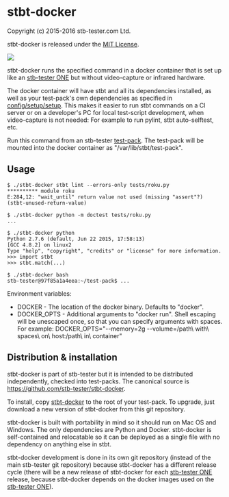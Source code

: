 stbt-docker
===========

Copyright (c) 2015-2016 stb-tester.com Ltd.

stbt-docker is released under the [MIT License].

<a href="https://travis-ci.org/stb-tester/stbt-docker">
  <img src="https://travis-ci.org/stb-tester/stbt-docker.svg?branch=master">
</a>

stbt-docker runs the specified command in a docker container that is set up
like an [stb-tester ONE] but without video-capture or infrared hardware.

The docker container will have stbt and all its dependencies installed,
as well as your test-pack's own dependencies as specified in
[config/setup/setup]. This makes it easier to run stbt commands on a CI server
or on a developer's PC for local test-script development, when video-capture
is not needed: For example to run pylint, stbt auto-selftest, etc.

Run this command from an stb-tester [test-pack]. The test-pack will be mounted
into the docker container as "/var/lib/stbt/test-pack".

Usage
-----

    $ ./stbt-docker stbt lint --errors-only tests/roku.py
    ********** module roku
    E:284,12: "wait_until" return value not used (missing "assert"?) (stbt-unused-return-value)

    $ ./stbt-docker python -m doctest tests/roku.py
    ...

    $ ./stbt-docker python
    Python 2.7.6 (default, Jun 22 2015, 17:58:13)
    [GCC 4.8.2] on linux2
    Type "help", "copyright", "credits" or "license" for more information.
    >>> import stbt
    >>> stbt.match(...)

    $ ./stbt-docker bash
    stb-tester@97f85a1a4eea:~/test-pack$ ...

Environment variables:

* DOCKER - The location of the docker binary. Defaults to "docker".
* DOCKER_OPTS - Additional arguments to "docker run". Shell escaping will be
  unescaped once, so that you can specify arguments with spaces. For example:
  DOCKER_OPTS="--memory=2g --volume=/path\ with\ spaces\ on\ host:/path\ in\ container"

Distribution & installation
---------------------------

stbt-docker is part of stb-tester but it is intended to be distributed
independently, checked into test-packs. The canonical source is
<https://github.com/stb-tester/stbt-docker>.

To install, copy
[stbt-docker](https://github.com/stb-tester/stbt-docker/raw/master/stbt-docker)
to the root of your test-pack. To upgrade, just download a new version of
stbt-docker from this git repository.

stbt-docker is built with portability in mind so it should run on Mac OS and
Windows. The only dependencies are Python and Docker. stbt-docker is
self-contained and relocatable so it can be deployed as a single file with no
dependency on anything else in stbt.

stbt-docker development is done in its own git repository (instead of the
main stb-tester git repository) because stbt-docker has a different release
cycle (there will be a new release of stbt-docker for each [stb-tester ONE]
release, because stbt-docker depends on the docker images used on the
[stb-tester ONE]).


[MIT License]: https://github.com/stb-tester/stbt-docker/blob/master/LICENSE
[stb-tester ONE]: https://stb-tester.com/stb-tester-one
[config/setup/setup]: https://stb-tester.com/manual/advanced-configuration#customising-the-test-run-environment
[test-pack]: https://github.com/stb-tester/stb-tester-test-pack

